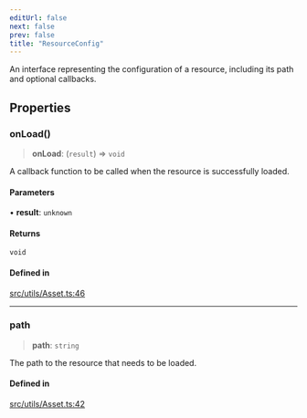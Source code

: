 ```yaml
---
editUrl: false
next: false
prev: false
title: "ResourceConfig"
---
```


An interface representing the configuration of a resource, including its path and optional callbacks.

## Properties

### onLoad()

> **onLoad**: (`result`) => `void`

A callback function to be called when the resource is successfully loaded.

#### Parameters

• **result**: `unknown`

#### Returns

`void`

#### Defined in

[src/utils/Asset.ts:46](https://github.com/agargaro/three.ez/blob/3fdd7e09783eb2a959141bd465ac646bca571e93/src/utils/Asset.ts#L46)

***

### path

> **path**: `string`

The path to the resource that needs to be loaded.

#### Defined in

[src/utils/Asset.ts:42](https://github.com/agargaro/three.ez/blob/3fdd7e09783eb2a959141bd465ac646bca571e93/src/utils/Asset.ts#L42)
